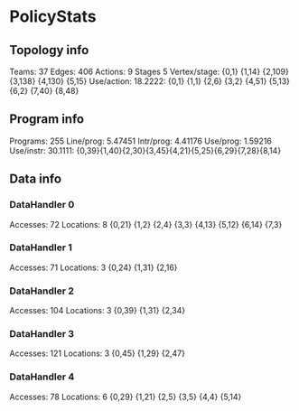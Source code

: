 # PolicyStats
## Topology info
Teams:		37
Edges:		406
Actions:	9
Stages		5
Vertex/stage:	{0,1} {1,14} {2,109} {3,138} {4,130} {5,15} 
Use/action:	18.2222: {0,1} {1,1} {2,6} {3,2} {4,51} {5,13} {6,2} {7,40} {8,48} 

## Program info
Programs:	255
Line/prog:	5.47451
Intr/prog:	4.41176
Use/prog:	1.59216
Use/instr:	30.1111: {0,39}{1,40}{2,30}{3,45}{4,21}{5,25}{6,29}{7,28}{8,14}

## Data info

### DataHandler 0
Accesses:	72
Locations:	8
{0,21} {1,2} {2,4} {3,3} {4,13} {5,12} {6,14} {7,3} 

### DataHandler 1
Accesses:	71
Locations:	3
{0,24} {1,31} {2,16} 

### DataHandler 2
Accesses:	104
Locations:	3
{0,39} {1,31} {2,34} 

### DataHandler 3
Accesses:	121
Locations:	3
{0,45} {1,29} {2,47} 

### DataHandler 4
Accesses:	78
Locations:	6
{0,29} {1,21} {2,5} {3,5} {4,4} {5,14} 